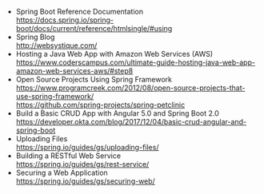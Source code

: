 - Spring Boot Reference Documentation  
https://docs.spring.io/spring-boot/docs/current/reference/htmlsingle/#using
- Spring Blog   
http://websystique.com/
- Hosting a Java Web App with Amazon Web Services (AWS)  
https://www.coderscampus.com/ultimate-guide-hosting-java-web-app-amazon-web-services-aws/#step8
- Open Source Projects Using Spring Framework  
https://www.programcreek.com/2012/08/open-source-projects-that-use-spring-framework/  
https://github.com/spring-projects/spring-petclinic
- Build a Basic CRUD App with Angular 5.0 and Spring Boot 2.0  
https://developer.okta.com/blog/2017/12/04/basic-crud-angular-and-spring-boot
- Uploading Files  
https://spring.io/guides/gs/uploading-files/
- Building a RESTful Web Service  
https://spring.io/guides/gs/rest-service/
- Securing a Web Application  
https://spring.io/guides/gs/securing-web/
